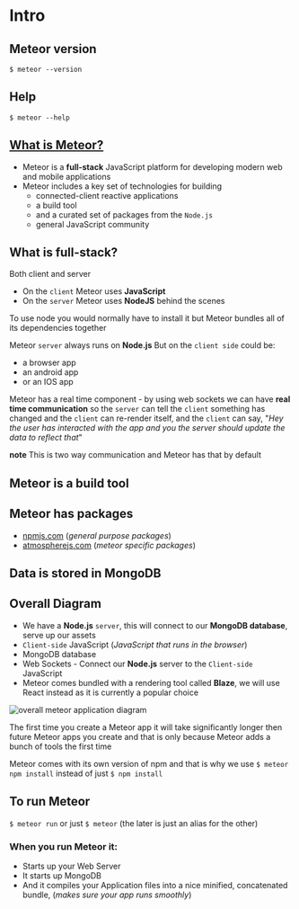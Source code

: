 # Intro
## Meteor version
`$ meteor --version`

## Help
`$ meteor --help`

## [What is Meteor?](https://guide.meteor.com/#what-is-meteor)
* Meteor is a **full-stack** JavaScript platform for developing modern web and mobile applications
* Meteor includes a key set of technologies for building
    - connected-client reactive applications
    - a build tool
    - and a curated set of packages from the `Node.js`
    - general JavaScript community

## What is full-stack?
Both client and server

* On the `client` Meteor uses **JavaScript**
* On the `server` Meteor uses **NodeJS** behind the scenes

To use node you would normally have to install it but Meteor bundles all of its dependencies together

Meteor `server` always runs on **Node.js**
But on the `client side` could be:

* a browser app
* an android app
* or an IOS app

Meteor has a real time component - by using web sockets we can have **real time communication** so the `server` can tell the `client` something has changed and the `client` can re-render itself, and the `client` can say, "_Hey the user has interacted with the app and you the server should update the data to reflect that_"

**note** This is two way communication and Meteor has that by default

## Meteor is a build tool

## Meteor has packages
* [npmjs.com](https://www.npmjs.com/) (_general purpose packages_)
* [atmospherejs.com](https://atmospherejs.com/) (_meteor specific packages_)

## Data is stored in MongoDB

## Overall Diagram
* We have a **Node.js** `server`, this will connect to our **MongoDB database**, serve up our assets
* `Client-side` JavaScript (_JavaScript that runs in the browser_)
* MongoDB database
* Web Sockets - Connect our **Node.js** server to the `Client-side` JavaScript
* Meteor comes bundled with a rendering tool called **Blaze**, we will use React instead as it is currently a popular choice

![overall meteor application diagram](https://i.imgur.com/OVInJnV.png)

The first time you create a Meteor app it will take significantly longer then future Meteor apps you create and that is only because Meteor adds a bunch of tools the first time

Meteor comes with its own version of npm and that is why we use `$ meteor npm install` instead of just `$ npm install`

## To run Meteor
`$ meteor run` or just `$ meteor` (the later is just an alias for the other)

### When you run Meteor it:

* Starts up your Web Server
* It starts up MongoDB
* And it compiles your Application files into a nice minified, concatenated bundle, (_makes sure your app runs smoothly_)
